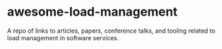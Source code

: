 # awesome-load-management
A repo of links to articles, papers, conference talks, and tooling related to load management in software services.
